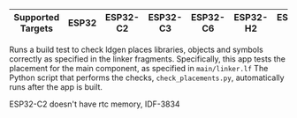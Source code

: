 | Supported Targets | ESP32 | ESP32-C2 | ESP32-C3 | ESP32-C6 | ESP32-H2 | ESP32-P4 | ESP32-S2 | ESP32-S3 |
| ----------------- | ----- | -------- | -------- | -------- | -------- | -------- | -------- | -------- |

Runs a build test to check ldgen places libraries, objects and symbols
correctly as specified in the linker fragments. Specifically, this app
tests the placement for the main component, as specified in `main/linker.lf`
The Python script that performs the checks, `check_placements.py`, automatically
runs after the app is built.

ESP32-C2 doesn't have rtc memory, IDF-3834
